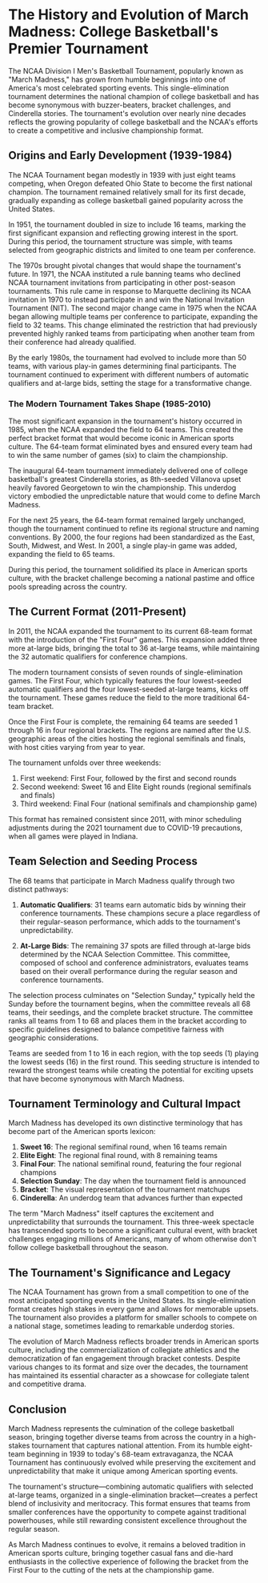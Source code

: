 # The History and Evolution of March Madness: College Basketball's Premier Tournament

The NCAA Division I Men's Basketball Tournament, popularly known as "March Madness," has grown from humble beginnings into one of America's most celebrated sporting events. This single-elimination tournament determines the national champion of college basketball and has become synonymous with buzzer-beaters, bracket challenges, and Cinderella stories. The tournament's evolution over nearly nine decades reflects the growing popularity of college basketball and the NCAA's efforts to create a competitive and inclusive championship format.

## Origins and Early Development (1939-1984)

The NCAA Tournament began modestly in 1939 with just eight teams competing, when Oregon defeated Ohio State to become the first national champion. The tournament remained relatively small for its first decade, gradually expanding as college basketball gained popularity across the United States.

In 1951, the tournament doubled in size to include 16 teams, marking the first significant expansion and reflecting growing interest in the sport. During this period, the tournament structure was simple, with teams selected from geographic districts and limited to one team per conference.

The 1970s brought pivotal changes that would shape the tournament's future. In 1971, the NCAA instituted a rule banning teams who declined NCAA tournament invitations from participating in other post-season tournaments. This rule came in response to Marquette declining its NCAA invitation in 1970 to instead participate in and win the National Invitation Tournament (NIT). The second major change came in 1975 when the NCAA began allowing multiple teams per conference to participate, expanding the field to 32 teams. This change eliminated the restriction that had previously prevented highly ranked teams from participating when another team from their conference had already qualified.

By the early 1980s, the tournament had evolved to include more than 50 teams, with various play-in games determining final participants. The tournament continued to experiment with different numbers of automatic qualifiers and at-large bids, setting the stage for a transformative change.

### The Modern Tournament Takes Shape (1985-2010)

The most significant expansion in the tournament's history occurred in 1985, when the NCAA expanded the field to 64 teams. This created the perfect bracket format that would become iconic in American sports culture. The 64-team format eliminated byes and ensured every team had to win the same number of games (six) to claim the championship.

The inaugural 64-team tournament immediately delivered one of college basketball's greatest Cinderella stories, as 8th-seeded Villanova upset heavily favored Georgetown to win the championship. This underdog victory embodied the unpredictable nature that would come to define March Madness.

For the next 25 years, the 64-team format remained largely unchanged, though the tournament continued to refine its regional structure and naming conventions. By 2000, the four regions had been standardized as the East, South, Midwest, and West. In 2001, a single play-in game was added, expanding the field to 65 teams.

During this period, the tournament solidified its place in American sports culture, with the bracket challenge becoming a national pastime and office pools spreading across the country.

## The Current Format (2011-Present)

In 2011, the NCAA expanded the tournament to its current 68-team format with the introduction of the "First Four" games. This expansion added three more at-large bids, bringing the total to 36 at-large teams, while maintaining the 32 automatic qualifiers for conference champions.

The modern tournament consists of seven rounds of single-elimination games. The First Four, which typically features the four lowest-seeded automatic qualifiers and the four lowest-seeded at-large teams, kicks off the tournament. These games reduce the field to the more traditional 64-team bracket.

Once the First Four is complete, the remaining 64 teams are seeded 1 through 16 in four regional brackets. The regions are named after the U.S. geographic areas of the cities hosting the regional semifinals and finals, with host cities varying from year to year.

The tournament unfolds over three weekends:

1. First weekend: First Four, followed by the first and second rounds
2. Second weekend: Sweet 16 and Elite Eight rounds (regional semifinals and finals)
3. Third weekend: Final Four (national semifinals and championship game)

This format has remained consistent since 2011, with minor scheduling adjustments during the 2021 tournament due to COVID-19 precautions, when all games were played in Indiana.

## Team Selection and Seeding Process

The 68 teams that participate in March Madness qualify through two distinct pathways:

1. **Automatic Qualifiers**: 31 teams earn automatic bids by winning their conference tournaments. These champions secure a place regardless of their regular-season performance, which adds to the tournament's unpredictability.

2. **At-Large Bids**: The remaining 37 spots are filled through at-large bids determined by the NCAA Selection Committee. This committee, composed of school and conference administrators, evaluates teams based on their overall performance during the regular season and conference tournaments.

The selection process culminates on "Selection Sunday," typically held the Sunday before the tournament begins, when the committee reveals all 68 teams, their seedings, and the complete bracket structure. The committee ranks all teams from 1 to 68 and places them in the bracket according to specific guidelines designed to balance competitive fairness with geographic considerations.

Teams are seeded from 1 to 16 in each region, with the top seeds (1) playing the lowest seeds (16) in the first round. This seeding structure is intended to reward the strongest teams while creating the potential for exciting upsets that have become synonymous with March Madness.

## Tournament Terminology and Cultural Impact

March Madness has developed its own distinctive terminology that has become part of the American sports lexicon:

1. **Sweet 16**: The regional semifinal round, when 16 teams remain
2. **Elite Eight**: The regional final round, with 8 remaining teams
3. **Final Four**: The national semifinal round, featuring the four regional champions
4. **Selection Sunday**: The day when the tournament field is announced
5. **Bracket**: The visual representation of the tournament matchups
6. **Cinderella**: An underdog team that advances further than expected

The term "March Madness" itself captures the excitement and unpredictability that surrounds the tournament. This three-week spectacle has transcended sports to become a significant cultural event, with bracket challenges engaging millions of Americans, many of whom otherwise don't follow college basketball throughout the season.

## The Tournament's Significance and Legacy

The NCAA Tournament has grown from a small competition to one of the most anticipated sporting events in the United States. Its single-elimination format creates high stakes in every game and allows for memorable upsets. The tournament also provides a platform for smaller schools to compete on a national stage, sometimes leading to remarkable underdog stories.

The evolution of March Madness reflects broader trends in American sports culture, including the commercialization of collegiate athletics and the democratization of fan engagement through bracket contests. Despite various changes to its format and size over the decades, the tournament has maintained its essential character as a showcase for collegiate talent and competitive drama.

## Conclusion

March Madness represents the culmination of the college basketball season, bringing together diverse teams from across the country in a high-stakes tournament that captures national attention. From its humble eight-team beginning in 1939 to today's 68-team extravaganza, the NCAA Tournament has continuously evolved while preserving the excitement and unpredictability that make it unique among American sporting events.

The tournament's structure—combining automatic qualifiers with selected at-large teams, organized in a single-elimination bracket—creates a perfect blend of inclusivity and meritocracy. This format ensures that teams from smaller conferences have the opportunity to compete against traditional powerhouses, while still rewarding consistent excellence throughout the regular season.

As March Madness continues to evolve, it remains a beloved tradition in American sports culture, bringing together casual fans and die-hard enthusiasts in the collective experience of following the bracket from the First Four to the cutting of the nets at the championship game.
